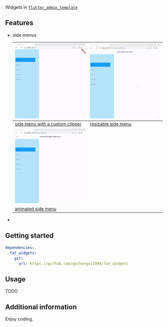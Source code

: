 <!--
This README describes the package. If you publish this package to pub.dev,
this README's contents appear on the landing page for your package.

For information about how to write a good package README, see the guide for
[writing package pages](https://dart.dev/guides/libraries/writing-package-pages).

For general information about developing packages, see the Dart guide for
[creating packages](https://dart.dev/guides/libraries/create-library-packages)
and the Flutter guide for
[developing packages and plugins](https://flutter.dev/developing-packages).
-->

Widgets in  [`flutter_admin_template`](https://github.com/guchengxi1994/flutter_admin_template)

## Features

* side menus

  | ![](./images/sidemenu_1.gif)                                 | ![](./images/sidemenu_2.gif)                                |
  | ------------------------------------------------------------ | ----------------------------------------------------------- |
  | [side menu with a custom clipper](example/lib/sidemenus/custom_clipper.dart) | [resizable side menu](example/lib/sidemenus/resizable.dart) |
  | ![](./images/sidemenu_3.gif)                                 |                                                             |
  | [animated side menu](example/lib/sidemenus/animated.dart)    |                                                             |

* 

## Getting started

```yaml
dependencies:
  fat_widgets:
    git:
      url: https://github.com/guchengxi1994/fat_widgets
```



## Usage

TODO



## Additional information

Enjoy coding.
